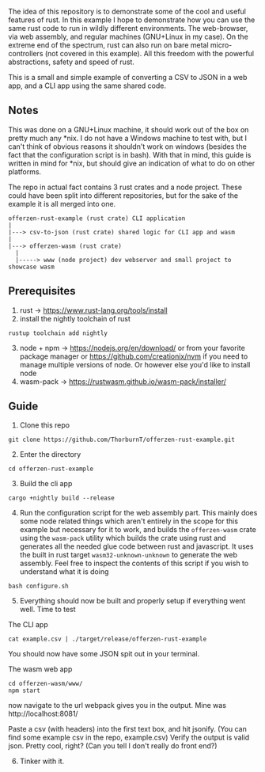The idea of this repository is to demonstrate some of the cool and useful features of rust. In this example I hope to demonstrate how you can use the same rust code to run in wildly different environments. The web-browser, via web assembly, and regular machines (GNU+Linux in my case). On the extreme end of the spectrum, rust can also run on bare metal micro-controllers (not covered in this example). All this freedom with the powerful abstractions, safety and speed of rust. 

This is a small and simple example of converting a CSV to JSON in a web app, and a CLI app using the same shared code.

##  Notes
This was done on a GNU+Linux machine, it should work out of the box on pretty much any *nix. I do not have a Windows machine to test with, but I can't think of obvious reasons it shouldn't work on windows (besides the fact that the configuration script is in bash). With that in mind, this guide is written in mind for *nix, but should give an indication of what to do on other platforms.

The repo in actual fact contains 3 rust crates and a node project. These could have been split into different repositories, but for the sake of the example it is all merged into one. 
```
offerzen-rust-example (rust crate) CLI application
|
|---> csv-to-json (rust crate) shared logic for CLI app and wasm
|
|---> offerzen-wasm (rust crate)
  |
  |-----> www (node project) dev webserver and small project to showcase wasm
```

## Prerequisites

1. rust -> https://www.rust-lang.org/tools/install
2. install the nightly toolchain of rust
```
rustup toolchain add nightly
```
3. node + npm -> https://nodejs.org/en/download/ or from your favorite package manager or https://github.com/creationix/nvm if you need to manage multiple versions of node. Or however else you'd like to install node
4. wasm-pack -> https://rustwasm.github.io/wasm-pack/installer/

## Guide

1. Clone this repo
```
git clone https://github.com/ThorburnT/offerzen-rust-example.git
```
2. Enter the directory 
```
cd offerzen-rust-example
```
3. Build the cli app
```
cargo +nightly build --release
```
4. Run the configuration script for the web assembly part. This mainly does some node related things which aren't entirely in the scope for this example but necessary for it to work, and builds the  `offerzen-wasm` crate using the `wasm-pack` utility which builds the crate using rust and generates all the needed glue code between rust and javascript. It uses the built in rust target `wasm32-unknown-unknown` to generate the web assembly. Feel free to inspect the contents of this script if you wish to understand what it is doing
```
bash configure.sh
```
5. Everything should now be built and properly setup if everything went well. Time to test

The CLI app
```
cat example.csv | ./target/release/offerzen-rust-example
```
You should now have some JSON spit out in your terminal.

The wasm web app
```
cd offerzen-wasm/www/
npm start
```
now navigate to the url webpack gives you in the output. Mine was http://localhost:8081/


Paste a csv (with headers) into the first text box, and hit jsonify. (You can find some example csv in the repo, example.csv) Verify the output is valid json. Pretty cool, right? (Can you tell I don't really do front end?)

6. Tinker with it. 
